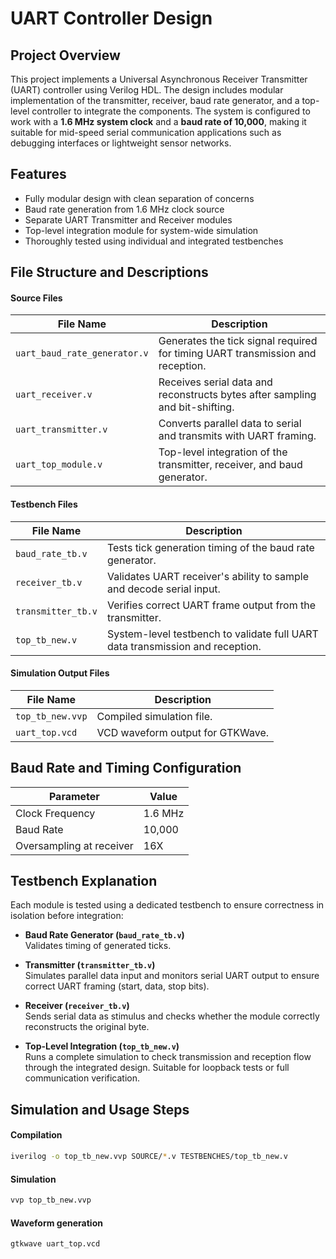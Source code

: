# UART Controller Design

## Project Overview

This project implements a Universal Asynchronous Receiver Transmitter (UART) controller using Verilog HDL. The design includes modular implementation of the transmitter, receiver, baud rate generator, and a top-level controller to integrate the components. The system is configured to work with a **1.6 MHz system clock** and a **baud rate of 10,000**, making it suitable for mid-speed serial communication applications such as debugging interfaces or lightweight sensor networks.

## Features

- Fully modular design with clean separation of concerns  
- Baud rate generation from 1.6 MHz clock source  
- Separate UART Transmitter and Receiver modules  
- Top-level integration module for system-wide simulation  
- Thoroughly tested using individual and integrated testbenches

## File Structure and Descriptions

#### Source Files

| File Name                  | Description |
|---------------------------|-------------|
| `uart_baud_rate_generator.v` | Generates the tick signal required for timing UART transmission and reception. |
| `uart_receiver.v`            | Receives serial data and reconstructs bytes after sampling and bit-shifting. |
| `uart_transmitter.v`         | Converts parallel data to serial and transmits with UART framing. |
| `uart_top_module.v`          | Top-level integration of the transmitter, receiver, and baud generator. |

#### Testbench Files

| File Name            | Description |
|----------------------|-------------|
| `baud_rate_tb.v`     | Tests tick generation timing of the baud rate generator. |
| `receiver_tb.v`      | Validates UART receiver's ability to sample and decode serial input. |
| `transmitter_tb.v`   | Verifies correct UART frame output from the transmitter. |
| `top_tb_new.v`       | System-level testbench to validate full UART data transmission and reception. |

#### Simulation Output Files

| File Name           | Description |
|---------------------|-------------|
| `top_tb_new.vvp`    | Compiled simulation file. |
| `uart_top.vcd`      | VCD waveform output for GTKWave. |

## Baud Rate and Timing Configuration

| Parameter         | Value         |
|------------------|---------------|
| Clock Frequency  | 1.6 MHz        |
| Baud Rate        | 10,000     |
| Oversampling at receiver  | 16X   |


## Testbench Explanation

Each module is tested using a dedicated testbench to ensure correctness in isolation before integration:

- **Baud Rate Generator (`baud_rate_tb.v`)**  
  Validates timing of generated ticks.

- **Transmitter (`transmitter_tb.v`)**  
  Simulates parallel data input and monitors serial UART output to ensure correct UART framing (start, data, stop bits).

- **Receiver (`receiver_tb.v`)**  
  Sends serial data as stimulus and checks whether the module correctly reconstructs the original byte.

- **Top-Level Integration (`top_tb_new.v`)**  
  Runs a complete simulation to check transmission and reception flow through the integrated design. Suitable for loopback tests or full communication verification.

## Simulation and Usage Steps

#### Compilation

```bash
iverilog -o top_tb_new.vvp SOURCE/*.v TESTBENCHES/top_tb_new.v
```
#### Simulation
```bash
vvp top_tb_new.vvp
```
#### Waveform generation
```bash
gtkwave uart_top.vcd
```
